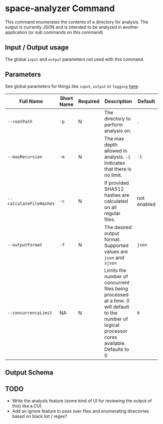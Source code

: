 # space-analyzer Command

This command enumerates the contents of a directory for analysis. The output is currently JSON and is intended to be analyzed in another application (or sub commands on this command)

## Input / Output usage

The global `input` and `output` parameters not used with this command.

## Parameters

See global parameters for things like `input`, `output` or `logging` [here](../README.md).

| Full Name | Short Name | Required | Description | Default |
|-----|-----|-----|-----|-----|
| `--rootPath` | `-p` | N | The directory to perform analysis on. | `.` |
| `--maxRecursion` | `-m` | N | The max depth allowed in analysis. `-1` indicates that there is no limit. | `-1` |
| `--calculateFileHashes` | `-c` | N | If provided SHA512 hashes are calculated on all regular files. | not enabled |
| `--outputFormat` | `-f` | N | The desired output format. Supported values are `json` and `sjson` | `json` |
| `--concurrencyLimit` | NA | N | Limits the number of concurrent files being processed at a time. 0 will default to the number of logical processor cores available. Defaults to 0 | `0` |

## Output Schema

## TODO

* Write the analysis feature (some kind of UI for reviewing the output of this) like a CUI.
* Add an ignore feature to pass over files and enumerating directories based on black list / regex?
